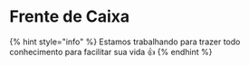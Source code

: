 # Frente de Caixa

{% hint style="info" %}
Estamos trabalhando para trazer todo conhecimento para facilitar sua vida 👍
{% endhint %}
